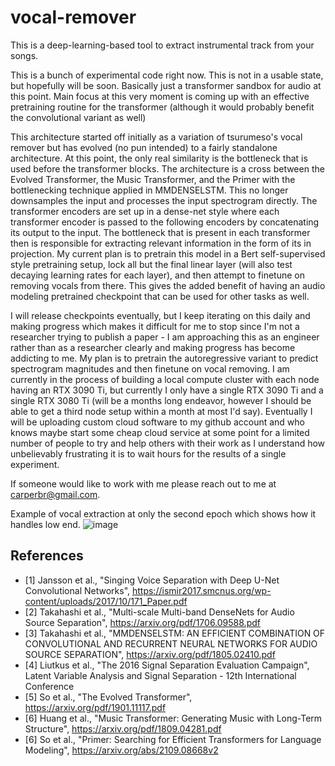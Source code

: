 # vocal-remover

This is a deep-learning-based tool to extract instrumental track from your songs.

This is a bunch of experimental code right now. This is not in a usable state, but hopefully will be soon. Basically just a transformer sandbox for audio at this point. Main focus at this very moment is coming up with an effective pretraining routine for the transformer (although it would probably benefit the convolutional variant as well)

This architecture started off initially as a variation of tsurumeso's vocal remover but has evolved (no pun intended) to a fairly standalone architecture. At this point, the only real similarity is the bottleneck that is used before the transformer blocks. The architecture is a cross between the Evolved Transformer, the Music Transformer, and the Primer with the bottlenecking technique applied in MMDENSELSTM. This no longer downsamples the input and processes the input spectrogram directly. The transformer encoders are set up in a dense-net style where each transformer encoder is passed to the following encoders by concatenating its output to the input. The bottleneck that is present in each transformer then is responsible for extracting relevant information in the form of its in projection. My current plan is to pretrain this model in a Bert self-supervised style pretraining setup, lock all but the final linear layer (will also test decaying learning rates for each layer), and then attempt to finetune on removing vocals from there. This gives the added benefit of having an audio modeling pretrained checkpoint that can be used for other tasks as well.

I will release checkpoints eventually, but I keep iterating on this daily and making progress which makes it difficult for me to stop since I'm not a researcher trying to publish a paper - I am approaching this as an engineer rather than as a researcher clearly and making progress has become addicting to me. My plan is to pretrain the autoregressive variant to predict spectrogram magnitudes and then finetune on vocal removing. I am currently in the process of building a local compute cluster with each node having an RTX 3090 Ti, but currently I only have a single RTX 3090 Ti and a single RTX 3080 Ti (will be a months long endeavor, however I should be able to get a third node setup within a month at most I'd say). Eventually I will be uploading custom cloud software to my github account and who knows maybe start some cheap cloud service at some point for a limited number of people to try and help others with their work as I understand how unbelievably frustrating it is to wait hours for the results of a single experiment. 

If someone would like to work with me please reach out to me at carperbr@gmail.com.

Example of vocal extraction at only the second epoch which shows how it handles low end. 
![image](https://user-images.githubusercontent.com/30326384/167711869-e02c7a4a-8baf-4119-a531-232836e93187.png)

## References
- [1] Jansson et al., "Singing Voice Separation with Deep U-Net Convolutional Networks", https://ismir2017.smcnus.org/wp-content/uploads/2017/10/171_Paper.pdf
- [2] Takahashi et al., "Multi-scale Multi-band DenseNets for Audio Source Separation", https://arxiv.org/pdf/1706.09588.pdf
- [3] Takahashi et al., "MMDENSELSTM: AN EFFICIENT COMBINATION OF CONVOLUTIONAL AND RECURRENT NEURAL NETWORKS FOR AUDIO SOURCE SEPARATION", https://arxiv.org/pdf/1805.02410.pdf
- [4] Liutkus et al., "The 2016 Signal Separation Evaluation Campaign", Latent Variable Analysis and Signal Separation - 12th International Conference
- [5] So et al., "The Evolved Transformer", https://arxiv.org/pdf/1901.11117.pdf
- [6] Huang et al., "Music Transformer: Generating Music with Long-Term Structure", https://arxiv.org/pdf/1809.04281.pdf
- [6] So et al., "Primer: Searching for Efficient Transformers for Language Modeling", https://arxiv.org/abs/2109.08668v2

